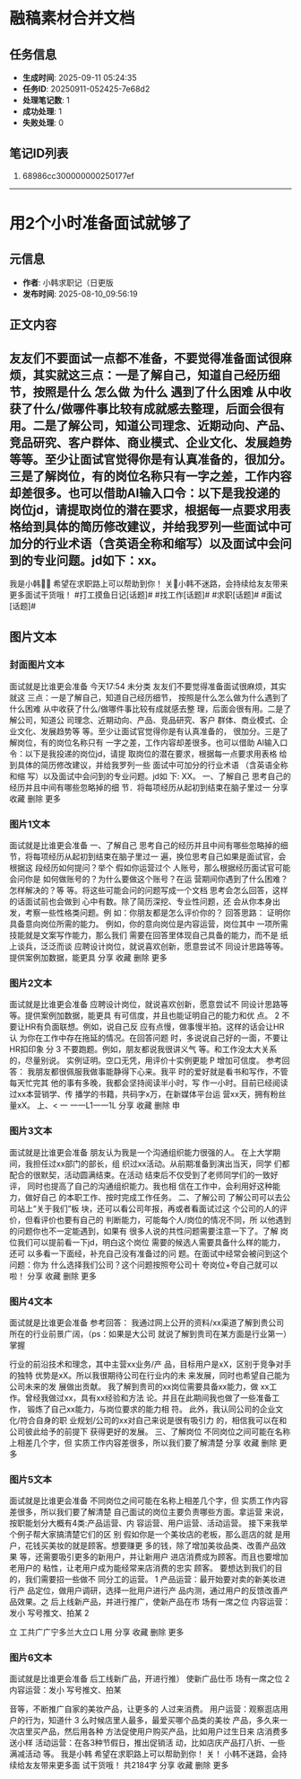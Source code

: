 # 融稿素材合并文档

## 任务信息

- **生成时间**: 2025-09-11 05:24:35
- **任务ID**: 20250911-052425-7e68d2
- **处理笔记数**: 1
- **成功处理**: 1
- **失败处理**: 0

## 笔记ID列表

  1. 68986cc300000000250177ef

---

# 用2个小时准备面试就够了

## 元信息
- **作者**: 小韩求职记（日更版
- **发布时间**: 2025-08-10_09:56:19

## 正文内容

友友们不要面试一点都不准备，不要觉得准备面试很麻烦，其实就这三点：一是了解自己，知道自己经历细节，按照是什么 怎么做 为什么 遇到了什么困难 从中收获了什么/做哪件事比较有成就感去整理，后面会很有用。二是了解公司，知道公司理念、近期动向、产品、竞品研究、客户群体、商业模式、企业文化、发展趋势等等。至少让面试官觉得你是有认真准备的，很加分。三是了解岗位，有的岗位名称只有一字之差，工作内容却差很多。也可以借助AI输入口令：以下是我投递的岗位jd，请提取岗位的潜在要求，根据每一点要求用表格给到具体的简历修改建议，并给我罗列一些面试中可加分的行业术语（含英语全称和缩写）以及面试中会问到的专业问题。jd如下：xx。
-
我是小韩🙋‍♀️
希望在求职路上可以帮助到你！
关🐷小韩不迷路，会持续给友友带来更多面试干货哦！ #打工摸鱼日记[话题]# #找工作[话题]# #求职[话题]# #面试[话题]#

## 图片文本

### 封面图片文本

面试就是比谁更会准备
今天17:54
未分类
友友们不要觉得准备面试很麻烦，其实就这
三点：一是了解自己，知道自己经历细节，
按照是什么怎么做为什么遇到了什么困难
从中收获了什么/做哪件事比较有成就感去整
理，后面会很有用。二是了解公司，知道公
司理念、近期动向、产品、竞品研究、客户
群体、商业模式、企业文化、发展趋势等
等。至少让面试官觉得你是有认真准备的，
很加分。三是了解岗位，有的岗位名称只有
一字之差，工作内容却差很多。也可以借助
Al输入口令：以下是我投递的岗位jd，请提
取岗位的潜在要求，根据每一点要求用表格
给到具体的简历修改建议，并给我罗列一些
面试中可加分的行业术语
（含英语全称和缩
写）以及面试中会问到的专业问题。jd如
下: XX。
一、了解自己
思考自己的经历并且中间有哪些忽略掉的细
节．将每项经历从起初到结束在脑子里过一
分享
收藏
删除
更多

### 图片1文本

面试就是比谁更会准备
一、了解自己
思考自己的经历并且中间有哪些忽略掉的细
节，将每项经历从起初到结束在脑子里过一
遍，换位思考自己如果是面试官，会根据这
段经历如何提问？举个
假如你运营过个
人账号，那么根据经历面试官可能会问你是
如何做账号的？为什么要做这个账号？在运
营期间你遇到了什么困难？怎样解决的？等
等。将这些可能会问的问题写成一个文档
思考会怎么回答，这样的话面试前也会做到
心中有数。除了简历深挖、专业性问题，还
会从你本身出发，考察一些性格类问题。例
如：你朋友都是怎么评价你的？
回答思路：
证明你具备意向岗位所需的能力。
例如，你的意向岗位是内容运营，岗位其中
一项所需技能就是文案写作能力，那么我们
需要在回答里体现自己具备的能力，而不是
纸上谈兵，泛泛而谈
应聘设计岗位，就说喜欢创新，愿意尝试不
同设计思路等等。提供案例加数据，能更具
分享
收藏
删除
更多

### 图片2文本

面试就是比谁更会准备
应聘设计岗位，就说喜欢创新，愿意尝试不
同设计思路等等。提供案例加数据，能更具
有可信度，并且也能证明自己的能力和优
点。
2
不要让HR有负面联想。例如，说自己反
应有点慢，做事慢半拍。这样的话会让HR认
为你在工作中存在拖延的情况。在回答问题
时，多说说自己好的一面，不要让HR扣印象
分
3
不要跑题。例如，朋友都说我很讲义气
等。和工作没太大关系的，尽量别说。
实例证明。空口无凭，用评价十实例更能
P
增加可信度。
参考回答：
我朋友都很佩服我做事能静得下心来。我平
时的爱好就是看书和写作，不管每天忙完其
他的事有多晚，我都会坚持阅读半小时，写
作一小时。目前已经阅读过xx本营销学、传
播学的书籍，共码字x万，在新媒体平台运
营xx天，拥有粉丝量xX。
上、<
一
一一L1一一1L
分享
收藏
删除
申

### 图片3文本

面试就是比谁更会准备
朋友认为我是一个沟通组织能力很强的人。
在上大学期间，我担任过xx部门的部长，组
织过xx活动。从前期准备到演出当天，同学
们都配合的很默契，活动圆满结束。在活动
结束后不仅受到了老师同学们的一致好评，
同时也提高了自己的沟通组织能力。我也相
信在工作中，会利用好这种能力，做好自己
的本职工作、按时完成工作任务。
二、了解公司
了解公司可以去公司站上“关于我们”板
块，还可以看公司年报，再或者看面试过这
个公司的人的评价，但看评价也要有自己的
判断能力，可能每个人/岗位的情况不同，所
以他遇到的问题你也不一定能遇到，如果有
很多人说的共性问题需要注意一下了。了解
岗位我们可以提前看一下jd，明白这个岗位
需要的候选人需要具备什么样的能力，还可
以多看一下面经，补充自己没有准备过的问
题。在面试中经常会被问到这个问题：你为
什么选择我们公司？这个问题按照夸公司十
夸岗位+夸自己就可以啦！
分享
收藏
删除
更多

### 图片4文本

面试就是比谁更会准备
参考回答：
我通过网上公开的资料/xx渠道了解到贵公司
所在的行业前景广阔，（ps：如果是大公司
就说了解到贵司在某方面是行业第一）
掌握


行业的前沿技术和理念，其中主营xx业务/产
品，目标用户是xX，区别于竞争对手的独特
优势是xX。所以我很期待公司在行业内的未
来发展，同时也希望自己能为公司未来的发
展做出贡献。
我了解到贵司的xx岗位需要具备xx能力，做
xx工作。曾经我做过xx，具有xx经验和方法
论。并且在此期间我也做了一些准备工作，
锻炼了自己xx能力，与岗位要求的能力相
符。
此外，我认同公司的企业文化/符合自身的职
业规划/公司的xx对自己来说是很有吸引力
的，相信我可以在和公司彼此给予的前提下
获得更好的发展。
三、了解岗位
不同岗位之间可能在名称上相差几个字，但
实质工作内容差很多，所以我们要了解清楚
分享
收藏
删除
更多

### 图片5文本

面试就是比谁更会准备
不同岗位之间可能在名称上相差几个字，但
实质工作内容差很多，所以我们要了解清楚
自己面试的岗位主要负责哪些方面。拿运营
来说，按职能划分大概有4类:产品运营、内
容运营、用户运营、活动运营。
接下来我举个例子帮大家搞清楚它们的区
别
假如你是一个美妆店的老板，那么逛店的就
是用户，花钱买美妆的就是顾客。想要赚更
多的钱，除了增加美妆品类、改善产品效果
等，还需要吸引更多的新用户，并让新用户
进店消费成为顾客。而且也要增加老用户的
粘性，让老用户成为能经常来店消费的忠实
顾客。
要想达到我们的目的，我们需要招一些做不
同分工的运营。
1
产品运营：最开始要对卖的新美妆进行产
品定位，做用户调研，选择一批用户进行产
品内测，通过用户的反馈改善产品效果。之
后上线新产品，并进行推广，使新产品在市
场有一席之位
内容运营：发小
写号推文、拍某
2

立
工共广广宁多兰大立口
L用
分享
收藏
删除
更多

### 图片6文本

面试就是比谁更会准备
后工线新广品，开进行推）
使新广品仕币
场有一席之位
2
内容运营：发小
写号推文、拍某

音等，不断推广自家的美妆产品，让更多的
人过来消费。
用户运营：观察逛店用户的行为，知道什
3
么时候店里人最多，最爱买哪个品类的美妆
产品，多久来一次店里买产品，然后用各种
方法促使用户购买产品，比如用户过生日来
店消费多送小样
活动运营：在各3种节假日，推出促销活
动，比如店庆产品打八折、一些满减活动
等。
我是小韩
希望在求职路上可以帮助到你！
关！
小韩不迷路，会持续给友友带来更多面
试干货哦！
共2184字
分享
收藏
删除
更多